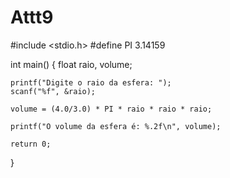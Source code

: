 # Attt9
#include <stdio.h>
#define PI 3.14159

int main() {
    float raio, volume;

    printf("Digite o raio da esfera: ");
    scanf("%f", &raio);

    volume = (4.0/3.0) * PI * raio * raio * raio;

    printf("O volume da esfera é: %.2f\n", volume);

    return 0;
}
